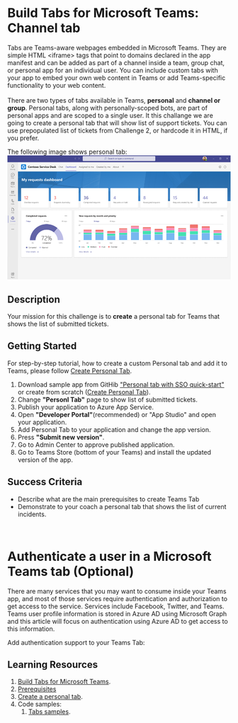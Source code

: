 # Build Tabs for Microsoft Teams: Channel tab

Tabs are Teams-aware webpages embedded in Microsoft Teams. They are simple HTML <iframe\> tags that point to domains declared in the app manifest and can be added as part of a channel inside a team, group chat, or personal app for an individual user. You can include custom tabs with your app to embed your own web content in Teams or add Teams-specific functionality to your web content.
<br/><br/>
There are two types of tabs available in Teams, **personal** and **channel or group**. Personal tabs, along with personally-scoped bots, are part of personal apps and are scoped to a single user. It this challange we are going to create a personal tab that will show list of support tickets. You can use prepopulated list of tickets from Challenge 2, or hardcode it in HTML, if you prefer.

The following image shows personal tab:<br/>
![Personal tab](https://github.com/LevonDX/Teams-Hack-event-March-2022/blob/main/Resources/personal_tab.png "Personal tab")
<br>

## Description

Your mission for this challenge is to **create** a personal tab for Teams that shows the list of submitted tickets.

## Getting Started

For step-by-step tutorial, how to create a custom Personal tab and add it to Teams, please follow  [Create Personal Tab](https://docs.microsoft.com/en-us/microsoftteams/platform/tabs/how-to/create-personal-tab?tabs=aspnetcore).


1. Download sample app from GitHib ["Personal tab with SSO quick-start"](https://github.com/OfficeDev/Microsoft-Teams-Samples/tree/main/samples/tab-personal-sso-quickstart) or create from scratch ([Create Personal Tab](https://docs.microsoft.com/en-us/microsoftteams/platform/tabs/how-to/create-personal-tab?tabs=aspnetcore)).
2. Change **"Personl Tab"** page to show list of submitted tickets.
3. Publish your application to Azure App Service.
4. Open **"Developer Portal"**(recommended) or "App Studio" and open your application.
5. Add Personal Tab to your application and change the app version.
6. Press **"Submit new version"**.
7. Go to Admin Center to approve published application.
8. Go to Teams Store (bottom of your Teams) and install the updated version of the app.

## Success Criteria
* Describe what are the main prerequisites to create Teams Tab
* Demonstrate to your coach a personal tab that shows the list of current incidents.



<br/>

# Authenticate a user in a Microsoft Teams tab (Optional)

There are many services that you may want to consume inside your Teams app, and most of those services require authentication and authorization to get access to the service. Services include Facebook, Twitter, and Teams. Teams user profile information is stored in Azure AD using Microsoft Graph and this article will focus on authentication using Azure AD to get access to this information.

Add authentication support to your Teams Tab:



## Learning Resources
1. [Build Tabs for Microsoft Teams](https://docs.microsoft.com/en-us/microsoftteams/platform/tabs/what-are-tabs).
2. [Prerequisites](https://docs.microsoft.com/en-us/microsoftteams/platform/tabs/how-to/tab-requirements)
3. [Create a personal tab](https://docs.microsoft.com/en-us/microsoftteams/platform/tabs/how-to/create-personal-tab?tabs=nodejs).
4. Code samples:
    1. [Tabs samples](https://github.com/OfficeDev/Microsoft-Teams-Samples#tabs-samples).
